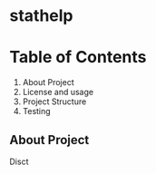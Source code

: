 # stathelp

# Table of Contents
1. About Project
2. License and usage
3. Project Structure 
4. Testing

## About Project
Disct
